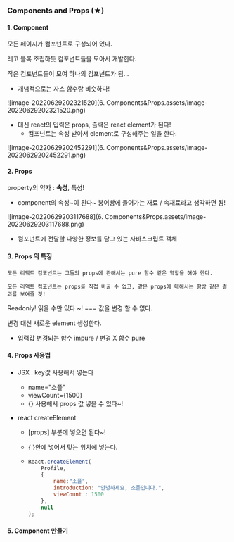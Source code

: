 ### Components and Props (★)



#### 1. Component

모든 페이지가 컴포넌트로 구성되어 있다.

레고 블록 조립하듯 컴포넌트들을 모아서 개발한다. 

작은 컴포넌트들이 모여 하나의 컴포넌트가 됨... 

- 개념적으로는 자스 함수랑 비슷하다! 

![image-20220629202321520](6. Components&Props.assets/image-20220629202321520.png)

- 대신 react의 입력은 props, 출력은 react element가 된다! 
  - 컴포넌트는 속성 받아서 element로 구성해주는 일을 한다.

![image-20220629202452291](6. Components&Props.assets/image-20220629202452291.png)





#### 2. Props

property의 약자 : **속성**, 특성!

- component의 속성~이 된다~ 붕어빵에 들어가는 재료 / 속재료라고 생각하면 됨! 

![image-20220629203117688](6. Components&Props.assets/image-20220629203117688.png)

- 컴포넌트에 전달할 다양한 정보를 담고 있는 자바스크립트 객체



#### 3. Props 의 특징

```
모든 리액트 컴포넌트는 그들의 props에 관해서는 pure 함수 같은 역할을 해야 한다.
```

```
모든 리액트 컴포넌트는 props를 직접 바꿀 수 없고, 같은 props에 대해서는 항상 같은 결과를 보여줄 것!
```



Readonly! 읽을 수만 있다 ~! === 값을 변경 할 수 없다.

변경 대신 새로운 element 생성한다.

- 입력값 변경되는 함수 impure / 변경 X 함수 pure



#### 4. Props 사용법

- JSX : key값 사용해서 넣는다 

  - name="소플"
  - viewCount={1500}
  - {} 사용해서 props 값 넣을 수 있다~! 

- react createElement 

  - [props] 부분에 넣으면 된다~! 

  - { }안에 넣어서 맞는 위치에 넣는다. 

  - ```jsx
    React.createElement(
    	Profile,
    	{
            name:"소플",
            introduction: "안녕하세요, 소플입니다.",
            viewCount : 1500
        },
    	null
    );
    ```



#### 5. Component 만들기
